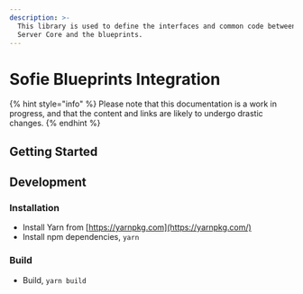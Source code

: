 ```yaml
---
description: >-
  This library is used to define the interfaces and common code between Sofie
  Server Core and the blueprints.
---
```


# Sofie Blueprints Integration

{% hint style="info" %}
Please note that this documentation is a work in progress, and that the content and links are likely to undergo drastic changes.
{% endhint %}

## Getting Started

## Development

### Installation

* Install Yarn from [https://yarnpkg.com](https://yarnpkg.com/)
* Install npm dependencies, `yarn`

### Build

* Build, `yarn build`

